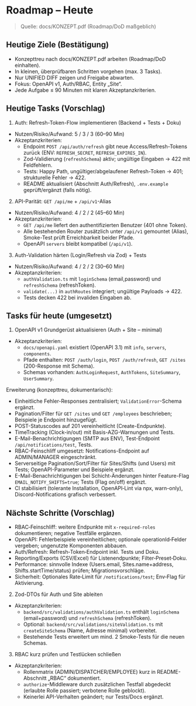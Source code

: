 # Roadmap – Heute

> Quelle: docs/KONZEPT.pdf (Roadmap/DoD maßgeblich)

## Heutige Ziele (Bestätigung)
- Konzepttreu nach docs/KONZEPT.pdf arbeiten (Roadmap/DoD einhalten).
- In kleinen, überprüfbaren Schritten vorgehen (max. 3 Tasks).
- Nur UNIFIED DIFF zeigen und Freigabe abwarten.
- Fokus: OpenAPI v1, Auth/RBAC, Entity „Site“.
- Jede Aufgabe ≤ 90 Minuten mit klaren Akzeptanzkriterien.

## Heutige Tasks (Vorschlag)

1) Auth: Refresh-Token-Flow implementieren (Backend + Tests + Doku)
- Nutzen/Risiko/Aufwand: 5 / 3 / 3 (60–90 Min)
- Akzeptanzkriterien:
  - Endpoint `POST /api/auth/refresh` gibt neue Access/Refresh-Tokens zurück (ENV: `REFRESH_SECRET`, `REFRESH_EXPIRES_IN`).
  - Zod-Validierung (`refreshSchema`) aktiv; ungültige Eingaben → 422 mit Feldfehlern.
  - Tests: Happy Path, ungültiger/abgelaufener Refresh-Token → 401; strukturelle Fehler → 422.
  - README aktualisiert (Abschnitt Auth/Refresh), `.env.example` geprüft/ergänzt (falls nötig).

2) API-Parität: `GET /api/me` + `/api/v1`-Alias
- Nutzen/Risiko/Aufwand: 4 / 2 / 2 (45–60 Min)
- Akzeptanzkriterien:
  - `GET /api/me` liefert den authentifizierten Benutzer (401 ohne Token).
  - Alle bestehenden Router zusätzlich unter `/api/v1` gemountet (Alias), Smoke-Test prüft Erreichbarkeit beider Pfade.
  - OpenAPI `servers` bleibt kompatibel (`/api/v1`).

3) Auth-Validation härten (Login/Refresh via Zod) + Tests
- Nutzen/Risiko/Aufwand: 4 / 2 / 2 (30–60 Min)
- Akzeptanzkriterien:
  - `authValidation.ts` mit `loginSchema` (email,password) und `refreshSchema` (refreshToken).
  - `validate(...)` in `authRoutes` integriert; ungültige Payloads → 422.
  - Tests decken 422 bei invaliden Eingaben ab.

## Tasks für heute (umgesetzt)

1) OpenAPI v1 Grundgerüst aktualisieren (Auth + Site – minimal)
- Akzeptanzkriterien:
  - `docs/openapi.yaml` existiert (OpenAPI 3.1) mit `info`, `servers`, `components`.
  - Pfade enthalten: `POST /auth/login`, `POST /auth/refresh`, `GET /sites` (200-Response mit Schema).
  - Schemas vorhanden: `AuthLoginRequest`, `AuthTokens`, `SiteSummary`, `UserSummary`.

Erweiterung (konzepttreu, dokumentarisch):
- Einheitliche Fehler-Responses zentralisiert; `ValidationError`-Schema ergänzt.
- Pagination/Filter für `GET /sites` und `GET /employees` beschrieben; Beispiele je Endpoint hinzugefügt.
- POST-Statuscodes auf 201 vereinheitlicht (Create-Endpunkte).
- TimeTracking (Clock-in/out) mit Basis-AZG-Warnungen und Tests.
- E-Mail-Benachrichtigungen (SMTP aus ENV), Test-Endpoint `/api/notifications/test`, Tests.
- RBAC-Feinschliff umgesetzt: Notifications-Endpoint auf ADMIN/MANAGER eingeschränkt.
- Serverseitige Pagination/Sort/Filter für Sites/Shifts (und Users) mit Tests; OpenAPI-Parameter und Beispiele ergänzt.
- E-Mail-Benachrichtigungen bei Schicht-Änderungen hinter Feature-Flag `EMAIL_NOTIFY_SHIFTS=true`; Tests (Flag on/off) ergänzt.
- CI stabilisiert (tolerante Installation, OpenAPI‑Lint via npx, warn-only), Discord-Notifications grafisch verbessert.

## Nächste Schritte (Vorschlag)
- RBAC‑Feinschliff: weitere Endpunkte mit `x-required-roles` dokumentieren; negative Testfälle ergänzen.
- OpenAPI: Fehlerbeispiele vereinheitlichen; optionale operationId‑Felder vergeben; ungenutzte Komponenten abbauen.
- Auth/Refresh: Refresh‑Token‑Endpoint inkl. Tests und Doku.
- Reporting/Exports (CSV/Excel) für Listenendpunkte; Filter‑Preset‑Doku.
- Performance: sinnvolle Indexe (Users.email, Sites.name+address, Shifts.startTime/status) prüfen; Migrationsvorschläge.
- Sicherheit: Optionales Rate‑Limit für `/notifications/test`; Env‑Flag für Aktivierung.

2) Zod-DTOs für Auth und Site ableiten
- Akzeptanzkriterien:
  - `backend/src/validations/authValidation.ts` enthält `loginSchema` (email+password) und `refreshSchema` (refreshToken).
  - Optional: `backend/src/validations/siteValidation.ts` mit `createSiteSchema` (Name, Adresse minimal) vorbereitet.
  - Bestehende Tests erweitert um mind. 2 Smoke-Tests für die neuen Schemas.

3) RBAC kurz prüfen und Testlücken schließen
- Akzeptanzkriterien:
  - Rollenmatrix (ADMIN/DISPATCHER/EMPLOYEE) kurz in README-Abschnitt „RBAC“ dokumentiert.
  - `authorize`-Middleware durch zusätzlichen Testfall abgedeckt (erlaubte Rolle passiert; verbotene Rolle geblockt).
  - Keinerlei API-Verhalten geändert; nur Tests/Docs ergänzt.
